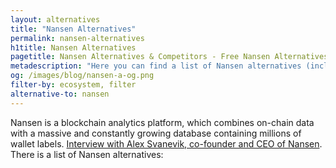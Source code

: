 ```yaml
---
layout: alternatives
title: "Nansen Alternatives"
permalink: nansen-alternatives
h1title: Nansen Alternatives
pagetitle: Nansen Alternatives & Competitors - Free Nansen Alternatives
metadescription: "Here you can find a list of Nansen alternatives (including free ones)."
og: /images/blog/nansen-a-og.png
filter-by: ecosystem, filter
alternative-to: nansen
---
```


Nansen is a blockchain analytics platform, which combines on-chain data with a massive and constantly growing database containing millions of wallet labels. [Interview with Alex Svanevik, co-founder and CEO of Nansen](/nansen). There is a list of Nansen alternatives:
